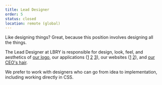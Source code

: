 ```yaml
---
title: Lead Designer
order: 5
status: closed
location: remote (global)
---
```


Like designing things? Great, because this position involves designing all the things.

The Lead Designer at LBRY is responsible for design, look, feel, and aesthetics of [our logo](/img/lbry-dark.svg), our applications ([1](http://github.com/lbryio/lbry-desktop) [2](https://github.com/lbryio/lbry-android) [3](http://github.com/lbryio/spee.ch)), our websites ([1](https://lbry.com) [2](https://beta.lbry.tech)), and [our CEO's hair](https://spee.ch/5/hair.jpg).

We prefer to work with designers who can go from idea to implementation, including working directly in CSS.
